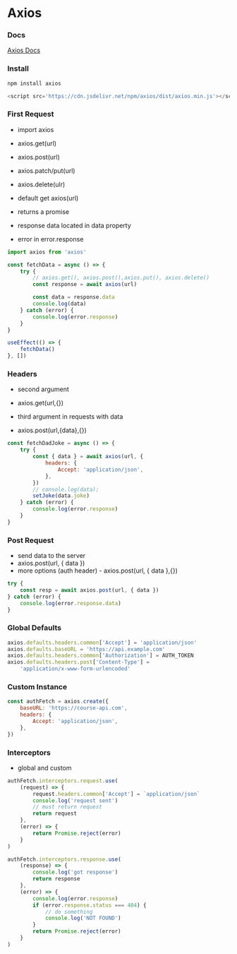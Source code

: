 # Axios

### Docs

[Axios Docs](https://axios-http.com/docs/intro)

### Install

```sh
npm install axios
```

```js
<script src='https://cdn.jsdelivr.net/npm/axios/dist/axios.min.js'></script>
```

### First Request

-   import axios

-   axios.get(url)
-   axios.post(url)
-   axios.patch/put(url)
-   axios.delete(ulr)

-   default get axios(url)

-   returns a promise
-   response data located in data property
-   error in error.response

```js
import axios from 'axios'

const fetchData = async () => {
    try {
        // axios.get(), axios.post(),axios.put(), axios.delete()
        const response = await axios(url) 

        const data = response.data
        console.log(data)
    } catch (error) {
        console.log(error.response) 
    }
}

useEffect(() => {
    fetchData()
}, [])
```

### Headers

-   second argument
-   axios.get(url,{})

-   third argument in requests with data
-   axios.post(url,{data},{})

```js
const fetchDadJoke = async () => {
    try {
        const { data } = await axios(url, {
            headers: {
                Accept: 'application/json',
            },
        })
        // console.log(data);
        setJoke(data.joke)
    } catch (error) {
        console.log(error.response)
    }
}
```

### Post Request

-   send data to the server
-   axios.post(url, { data })
-   more options (auth header) - axios.post(url, { data },{})

```js
try {
    const resp = await axios.post(url, { data })
} catch (error) {
    console.log(error.response.data)
}
```

### Global Defaults

```js
axios.defaults.headers.common['Accept'] = 'application/json'
axios.defaults.baseURL = 'https://api.example.com'
axios.defaults.headers.common['Authorization'] = AUTH_TOKEN
axios.defaults.headers.post['Content-Type'] =
    'application/x-www-form-urlencoded'
```

### Custom Instance

```js
const authFetch = axios.create({
    baseURL: 'https://course-api.com',
    headers: {
        Accept: 'application/json',
    },
})
```

### Interceptors

-   global and custom

```js
authFetch.interceptors.request.use(
    (request) => {
        request.headers.common['Accept'] = `application/json`
        console.log('request sent')
        // must return request
        return request
    },
    (error) => {
        return Promise.reject(error)
    }
)

authFetch.interceptors.response.use(
    (response) => {
        console.log('got response')
        return response
    },
    (error) => {
        console.log(error.response)
        if (error.response.status === 404) {
            // do something
            console.log('NOT FOUND')
        }
        return Promise.reject(error)
    }
)
```
